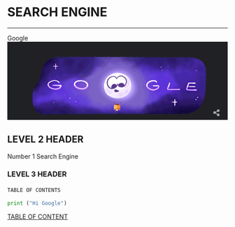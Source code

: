 # SEARCH ENGINE
---
Google
![Picture](./images/picture.png)

## LEVEL 2 HEADER
Number 1 Search Engine

### LEVEL 3 HEADER
`TABLE OF CONTENTS`

```python
print ("Hi Google")
```

[TABLE OF CONTENT](https://www.google.com)

